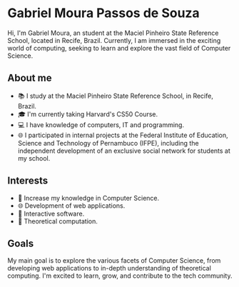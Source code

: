 # Gabriel Moura Passos de Souza

Hi, I'm Gabriel Moura, an student at the Maciel Pinheiro State Reference School, located in Recife, Brazil. Currently, I am immersed in the exciting world of computing, seeking to learn and explore the vast field of Computer Science.

## About me

- 📚 I study at the Maciel Pinheiro State Reference School, in Recife, Brazil.
- 🎓 I'm currently taking Harvard's CS50 Course.
- 💻 I have knowledge of computers, IT and programming.
- 🌐 I participated in internal projects at the Federal Institute of Education, Science and Technology of Pernambuco (IFPE), including the independent development of an exclusive social network for students at my school.

## Interests

- 🚀 Increase my knowledge in Computer Science.
- 🌐 Development of web applications.
- 🤖 Interactive software.
- 🧠 Theoretical computation.

## Goals

My main goal is to explore the various facets of Computer Science, from developing web applications to in-depth understanding of theoretical computing. I'm excited to learn, grow, and contribute to the tech community.
